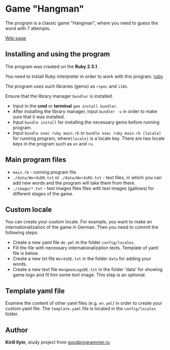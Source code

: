 # Game "Hangman"

The program is a classic game "Hangman", where you need to guess the word with 7 attempts.

[Wiki page](https://en.wikipedia.org/wiki/Hangman_(game))

## Installing and using the program

The program was created on the __Ruby 2.5.1__ .

You need to install Ruby interpreter in order to work with this program.
[ruby](https://www.ruby-lang.org/en/news/2018/03/28/ruby-2-5-1-released)

The program uses such libraries (gems) as `rspec` and `i18n`.

Ensure that the library manager `bundler` is installed.

- Input in the __cmd__ or __terminal__ `gem install bundler`.
- After installing the library manager, input `bundler -v` in order to make sure that it was installed.
- Input `bundle install` for installing the necessary gems before running program.
- Input `bundle exec ruby main.rb` or `bundle exec ruby main.rb [locale]` for running program, where`[locale]` is a locale key.
There are two locale keys in the program such as `en` and `ru`.

## Main program files

- `main.rb` - running program file.
- `./data/WordsEN.txt` or `./data/WordsRU.txt` - text files, in which you can add new words and the program 
will take them from there.
- `./image/*.txt` - text images files files with text images (gallows) for different stages of the game.

## Custom locale

You can create your custom locale. For example, you want to make an internationalization of the game in German.
Then you need to commit the following steps:

- Create a new yaml file `de.yml` in the folder `config/locales`.
- Fill the file with necessary internationalization texts. Template of yaml file is below.
- Create a new txt file `WordsDE.txt` in the folder `data` for adding your words.
- Create a new text file `HangmanLogoDE.txt` in the folder 'data' for showing game logo and fil him some text image.
This step is an optional.

## Template yaml file

Examine the content of other yaml files (e.g. `en.yml`) in order to create your custom yaml file. The `template.yaml` file is located in the `config/locales` folder.


## Author

**Kirill Ilyin**, study project from [goodprogrammer.ru](https://goodprogrammer.ru/)
